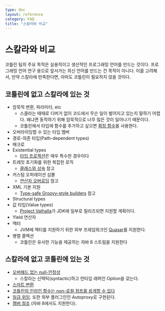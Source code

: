 ```yaml
---
type: doc
layout: reference
category: FAQ
title: "스칼라와 비교"
---
```


# 스칼라와 비교

코틀린 팀의 주요 목적은 실용적이고 생산적인 프로그래밍 언어를 만드는 것이다. 프로그래밍 언어 연구 용으로 앞서가는 최신 언어를 만드는 건 목적이 아니다.
이를 고려해서, 만약 스칼라에 만족한다면, 아마도 코틀린이 필요하지 않을 것이다.

## 코틀린에 없고 스칼라에 있는 것

* 암묵적 변환, 파라미터, etc
    * 스클라는 때때로 디버거 없이 코드에서 무슨 일이 벌어지고 있는지 말하기 어렵다. 왜냐면 동작하기 위해 암묵적으로 너무 많은 것이 일어나기 때문이다.
    * 코틀린에서 타입에 함수를 추가하고 싶으면 [확장 함수](extensions.html)를 사용한다.
* 오버라이딩할 수 있는 타입 멤버
* 경로-의존 타입(Path-dependent types)
* 매크로
* Existential types
    * [타입 프로젝션](generics.html#type-projections)은 매우 특수한 경우이다
* 트레잇 초기화를 위한 복잡한 로직
    * [클래스와 상속](classes.html) 참고
* 커스텀 오퍼레이션 심볼
    * [연산자 오버로딩](operator-overloading.html) 참고
* XML 기본 지원
    * [Type-safe Groovy-style builders](type-safe-builders.html) 참고
* Structural types
* 값 타입(Value types)
    * [Project Valhalla](http://openjdk.java.net/projects/valhalla/)가 JDK에 일부로 릴리즈되면 지원할 계획이다.
* Yield 연산자
* 액터
    * JVM에 액터를 지원하기 위한 외부 프레임워크인 [Quasar](http://www.paralleluniverse.co/quasar/)를 지원한다.
* 병렬 콜렉션
    * 코틀린은 유사한 기능을 제공하는 자바 8 스트림을 지원한다

## 스칼라에 없고 코틀린에 있는 것

* [오버헤드 없는 null-안정성](null-safety.html)
    * 스칼라는 신택틱(syntactic)하고 런타임 래퍼인 Option을 갖는다.
* [스마트 변환](typecasts.html)
* [코틀린의 인라인 함수는 non-로컬 점프를 쉽게할 수 있다](inline-functions.html#inline-functions)
* [일급 위임](delegation.html). 또한 외부 플러그인인 Autoproxy로 구현된다.
* [멤버 참조](reflection.html#function-references) (자바 8에서도 지원한다).
